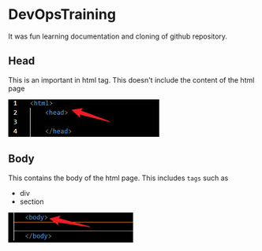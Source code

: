 # DevOpsTraining
It was fun learning documentation and cloning of github repository.

## Head
This is an important in html tag. This doesn't include the content of the html page

![head](./img/1.head.png)


## Body
This contains the body of the html page. This includes ``tags`` such as
- div
- section

![body](./img/2.body.png)